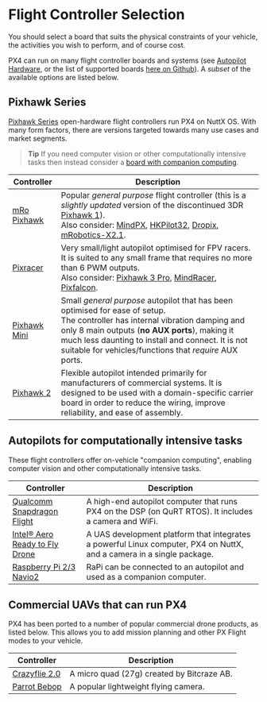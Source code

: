 # Flight Controller Selection

You should select a board that suits the physical constraints of your vehicle, the activities you wish to perform, and of course cost.

PX4 can run on many flight controller boards and systems (see [Autopilot Hardware](../flight_controller/README.md), or the list of supported boards [here on Github](https://github.com/PX4/Firmware/#supported-hardware)). A *subset* of the available options are listed below. 

## Pixhawk Series

[Pixhawk Series](../flight_controller/pixhawk_series.md) open-hardware flight controllers run PX4 on NuttX OS. With many form factors, there are versions targeted towards many use cases and market segments. 

> **Tip** If you need computer vision or other computationally intensive tasks then instead consider a [board with companion computing](#autopilots-for-computationally-intensive-tasks).

Controller | Description
--- | ---
[mRo Pixhawk](../flight_controller/mro_pixhawk.md) | Popular *general purpose* flight controller (this is a *slightly updated* version of the discontinued 3DR [Pixhawk 1](../flight_controller/pixhawk.md)). <br>Also consider: [MindPX](../flight_controller/mindpx.md), [HKPilot32](../flight_controller/HKPilot32.md), [Dropix](../flight_controller/dropix.md), [mRobotics-X2.1](../flight_controller/mro_x2.1.md).
[Pixracer](../flight_controller/pixracer.md) | Very small/light autopilot optimised for FPV racers. It is suited to any small frame that requires no more than 6 PWM outputs. <br>Also consider:  [Pixhawk 3 Pro](../flight_controller/pixhawk3_pro.md), [MindRacer](../flight_controller/mindracer.md), [Pixfalcon](../flight_controller/pixfalcon.md).
[Pixhawk Mini](../flight_controller/pixhawk_mini.md) | Small *general purpose* autopilot that has been optimised for ease of setup.<br>The controller has internal vibration damping and only 8 main outputs (**no AUX ports**), making it much less daunting to install and connect. It is not suitable for vehicles/functions that *require* AUX ports.
[Pixhawk 2](../flight_controller/pixhawk-2.md) | Flexible autopilot intended primarily for manufacturers of commercial systems. It is designed to be used with a domain-specific carrier board in order to reduce the wiring, improve reliability, and ease of assembly.


## Autopilots for computationally intensive tasks

These flight controllers offer on-vehicle "companion computing", enabling computer vision and other computationally intensive tasks.

Controller | Description
--- | ---
[Qualcomm Snapdragon Flight](../flight_controller/snapdragon_flight.md) | A high-end autopilot computer that runs PX4 on the DSP (on QuRT RTOS). It includes a camera and WiFi.
[Intel® Aero Ready to Fly Drone](../flight_controller/intel_aero.md) | A UAS development platform that integrates a powerful Linux computer, PX4 on NuttX, and a camera in a single package.
[Raspberry Pi 2/3 Navio2](../flight_controller/raspberry_pi_navio2.md) | RaPi can be connected to an autopilot and used as a companion computer.


## Commercial UAVs that can run PX4

PX4 has been ported to a number of popular commercial drone products, as listed below. This allows you to add mission planning and other PX Flight modes to your vehicle. 

Controller | Description
--- | ---
[Crazyflie 2.0](../flight_controller/crazyflie2.md) | A micro quad (27g) created by Bitcraze AB. 
[Parrot Bebop](../flight_controller/bebop.md) | A popular lightweight flying camera.



  